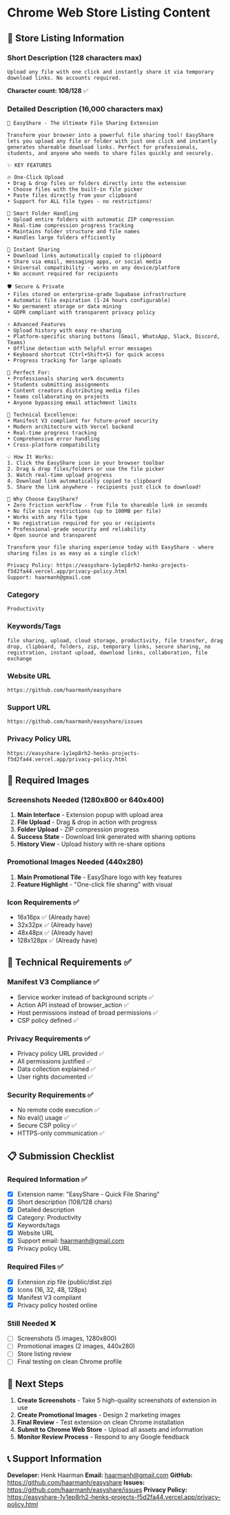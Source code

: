 # Chrome Web Store Listing Content

## 📝 Store Listing Information

### Short Description (128 characters max)
```
Upload any file with one click and instantly share it via temporary download links. No accounts required.
```
**Character count: 108/128** ✅

### Detailed Description (16,000 characters max)
```
🚀 EasyShare - The Ultimate File Sharing Extension

Transform your browser into a powerful file sharing tool! EasyShare lets you upload any file or folder with just one click and instantly generates shareable download links. Perfect for professionals, students, and anyone who needs to share files quickly and securely.

✨ KEY FEATURES

🔥 One-Click Upload
• Drag & drop files or folders directly into the extension
• Choose files with the built-in file picker
• Paste files directly from your clipboard
• Support for ALL file types - no restrictions!

📁 Smart Folder Handling
• Upload entire folders with automatic ZIP compression
• Real-time compression progress tracking
• Maintains folder structure and file names
• Handles large folders efficiently

🔗 Instant Sharing
• Download links automatically copied to clipboard
• Share via email, messaging apps, or social media
• Universal compatibility - works on any device/platform
• No account required for recipients

🛡️ Secure & Private
• Files stored on enterprise-grade Supabase infrastructure
• Automatic file expiration (1-24 hours configurable)
• No permanent storage or data mining
• GDPR compliant with transparent privacy policy

⚡ Advanced Features
• Upload history with easy re-sharing
• Platform-specific sharing buttons (Gmail, WhatsApp, Slack, Discord, Teams)
• Offline detection with helpful error messages
• Keyboard shortcut (Ctrl+Shift+S) for quick access
• Progress tracking for large uploads

🎯 Perfect For:
• Professionals sharing work documents
• Students submitting assignments
• Content creators distributing media files
• Teams collaborating on projects
• Anyone bypassing email attachment limits

🔧 Technical Excellence:
• Manifest V3 compliant for future-proof security
• Modern architecture with Vercel backend
• Real-time progress tracking
• Comprehensive error handling
• Cross-platform compatibility

💡 How It Works:
1. Click the EasyShare icon in your browser toolbar
2. Drag & drop files/folders or use the file picker
3. Watch real-time upload progress
4. Download link automatically copied to clipboard
5. Share the link anywhere - recipients just click to download!

🌟 Why Choose EasyShare?
• Zero friction workflow - from file to shareable link in seconds
• No file size restrictions (up to 100MB per file)
• Works with any file type
• No registration required for you or recipients
• Professional-grade security and reliability
• Open source and transparent

Transform your file sharing experience today with EasyShare - where sharing files is as easy as a single click!

Privacy Policy: https://easyshare-1y1ep8rh2-henks-projects-f5d2fa44.vercel.app/privacy-policy.html
Support: haarmanh@gmail.com
```

### Category
```
Productivity
```

### Keywords/Tags
```
file sharing, upload, cloud storage, productivity, file transfer, drag drop, clipboard, folders, zip, temporary links, secure sharing, no registration, instant upload, download links, collaboration, file exchange
```

### Website URL
```
https://github.com/haarmanh/easyshare
```

### Support URL
```
https://github.com/haarmanh/easyshare/issues
```

### Privacy Policy URL
```
https://easyshare-1y1ep8rh2-henks-projects-f5d2fa44.vercel.app/privacy-policy.html
```

## 📸 Required Images

### Screenshots Needed (1280x800 or 640x400)
1. **Main Interface** - Extension popup with upload area
2. **File Upload** - Drag & drop in action with progress
3. **Folder Upload** - ZIP compression progress
4. **Success State** - Download link generated with sharing options
5. **History View** - Upload history with re-share options

### Promotional Images Needed (440x280)
1. **Main Promotional Tile** - EasyShare logo with key features
2. **Feature Highlight** - "One-click file sharing" with visual

### Icon Requirements ✅
- 16x16px ✅ (Already have)
- 32x32px ✅ (Already have) 
- 48x48px ✅ (Already have)
- 128x128px ✅ (Already have)

## 🔧 Technical Requirements ✅

### Manifest V3 Compliance ✅
- Service worker instead of background scripts ✅
- Action API instead of browser_action ✅
- Host permissions instead of broad permissions ✅
- CSP policy defined ✅

### Privacy Requirements ✅
- Privacy policy URL provided ✅
- All permissions justified ✅
- Data collection explained ✅
- User rights documented ✅

### Security Requirements ✅
- No remote code execution ✅
- No eval() usage ✅
- Secure CSP policy ✅
- HTTPS-only communication ✅

## 📋 Submission Checklist

### Required Information ✅
- [x] Extension name: "EasyShare - Quick File Sharing"
- [x] Short description (108/128 chars)
- [x] Detailed description
- [x] Category: Productivity
- [x] Keywords/tags
- [x] Website URL
- [x] Support email: haarmanh@gmail.com
- [x] Privacy policy URL

### Required Files ✅
- [x] Extension zip file (public/dist.zip)
- [x] Icons (16, 32, 48, 128px)
- [x] Manifest V3 compliant
- [x] Privacy policy hosted online

### Still Needed ❌
- [ ] Screenshots (5 images, 1280x800)
- [ ] Promotional images (2 images, 440x280)
- [ ] Store listing review
- [ ] Final testing on clean Chrome profile

## 🎯 Next Steps

1. **Create Screenshots** - Take 5 high-quality screenshots of extension in use
2. **Create Promotional Images** - Design 2 marketing images
3. **Final Review** - Test extension on clean Chrome installation
4. **Submit to Chrome Web Store** - Upload all assets and information
5. **Monitor Review Process** - Respond to any Google feedback

## 📞 Support Information

**Developer:** Henk Haarman
**Email:** haarmanh@gmail.com
**GitHub:** https://github.com/haarmanh/easyshare
**Issues:** https://github.com/haarmanh/easyshare/issues
**Privacy Policy:** https://easyshare-1y1ep8rh2-henks-projects-f5d2fa44.vercel.app/privacy-policy.html
